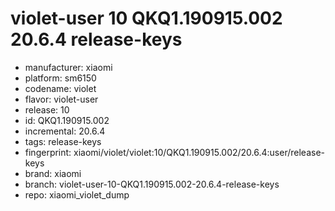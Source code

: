 # violet-user 10 QKQ1.190915.002 20.6.4 release-keys
- manufacturer: xiaomi
- platform: sm6150
- codename: violet
- flavor: violet-user
- release: 10
- id: QKQ1.190915.002
- incremental: 20.6.4
- tags: release-keys
- fingerprint: xiaomi/violet/violet:10/QKQ1.190915.002/20.6.4:user/release-keys
- brand: xiaomi
- branch: violet-user-10-QKQ1.190915.002-20.6.4-release-keys
- repo: xiaomi_violet_dump
